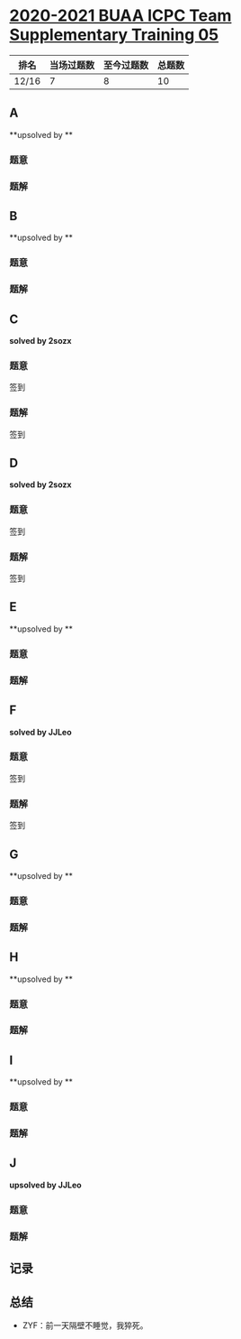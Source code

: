 # [2020-2021 BUAA ICPC Team Supplementary Training 05](https://codeforc.es/group/azDPdoF24f/contest/296662)

| 排名  | 当场过题数 | 至今过题数 | 总题数 |
| ----- | ---------- | ---------- | ------ |
| 12/16 | 7          | 8          | 10     |

## **A**

**upsolved by **

### 题意



### 题解



## **B**

**upsolved by **

### 题意



### 题解



## **C**

**solved by 2sozx**

### 题意

签到

### 题解

签到

## **D**

**solved by 2sozx**

### 题意

签到

### 题解

签到

## **E**

**upsolved by **

### 题意



### 题解



## **F**

**solved by JJLeo**

### 题意

签到

### 题解

签到

## **G**

**upsolved by **

### 题意



### 题解



## **H**

**upsolved by **

### 题意



### 题解



## **I**

**upsolved by **

### 题意



### 题解



## **J**

**upsolved by JJLeo**

### 题意



### 题解



## **记录**



## **总结**

* ZYF：前一天隔壁不睡觉，我猝死。